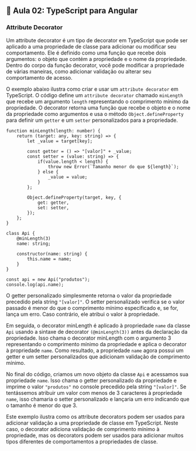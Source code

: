 ## 📝 Aula 02: TypeScript para Angular
### Attribute Decorator
Um attribute decorator é um tipo de decorator em TypeScript que pode ser aplicado a uma propriedade de classe para adicionar ou modificar seu comportamento. Ele é definido como uma função que recebe dois argumentos: o objeto que contém a propriedade e o nome da propriedade. Dentro do corpo da função decorator, você pode modificar a propriedade de várias maneiras, como adicionar validação ou alterar seu comportamento de acesso.

O exemplo abaixo ilustra como criar e usar um ``attribute decorator`` em TypeScript. O código define um ``attribute decorator`` chamado ``minLength`` que recebe um argumento ``length`` representando o comprimento mínimo da propriedade. O decorator retorna uma função que recebe o objeto e o nome da propriedade como argumentos e usa o método ``Object.defineProperty`` para definir um ``getter`` e um ``setter`` personalizados para a propriedade.

```
function minLength(length: number) {
    return (target: any, key: string) => {
        let _value = target[key];

        const getter = () => "[valor]" + _value;
        const setter = (value: string) => {
            if(value.length < length) {
                throw new Error(`Tamanho menor do que ${length}`);
            } else {
                _value = value;
            }
        };

        Object.defineProperty(target, key, {
            get: getter,
            set: setter,
        });
    };
}

class Api {
    @minLength(3)
    name: string;

    constructor(name: string) {
        this.name = name;
    }
}

const api = new Api("produtos");
console.log(api.name);
```

O getter personalizado simplesmente retorna o valor da propriedade precedido pela string ``"[valor]"``. O setter personalizado verifica se o valor passado é menor do que o comprimento mínimo especificado e, se for, lança um erro. Caso contrário, ele atribui o valor à propriedade.

Em seguida, o decorator minLength é aplicado à propriedade ``name`` da classe ``Api`` usando a sintaxe de decorator ``(@minLength(3))`` antes da declaração da propriedade. Isso chama o decorator minLength com o argumento 3 representando o comprimento mínimo da propriedade e aplica o decorator à propriedade ``name``. Como resultado, a propriedade ``name`` agora possui um getter e um setter personalizados que adicionam validação de comprimento mínimo.

No final do código, criamos um novo objeto da classe ``Api`` e acessamos sua propriedade ``name``. Isso chama o getter personalizado da propriedade e imprime o valor ``"produtos"`` no console precedido pela string ``"[valor]"``. Se tentássemos atribuir um valor com menos de 3 caracteres à propriedade ``name``, isso chamaria o setter personalizado e lançaria um erro indicando que o tamanho é menor do que 3.

Este exemplo ilustra como os attribute decorators podem ser usados para adicionar validação a uma propriedade de classe em TypeScript. Neste caso, o decorator adiciona validação de comprimento mínimo à propriedade, mas os decorators podem ser usados para adicionar muitos tipos diferentes de comportamentos a propriedades de classe.